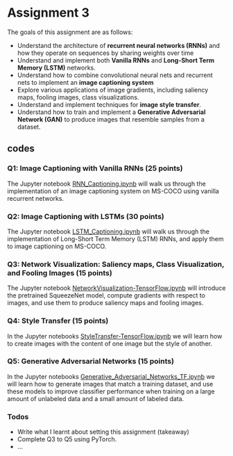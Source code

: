 # Assignment 3

The goals of this assignment are as follows:

- Understand the architecture of **recurrent neural networks (RNNs)** and how they operate on sequences by sharing weights over time
- Understand and implement both **Vanilla RNNs** and **Long-Short Term Memory (LSTM)** networks.
- Understand how to combine convolutional neural nets and recurrent nets to implement an **image captioning system**
- Explore various applications of image gradients, including saliency maps, fooling images, class visualizations.
- Understand and implement techniques for **image style transfer**.
- Understand how to train and implement a **Generative Adversarial Network (GAN)** to produce images that resemble samples from a dataset.


## codes

### Q1: Image Captioning with Vanilla RNNs (25 points)

The Jupyter notebook [RNN_Captioning.ipynb](./RNN_Captioning.ipynb) will walk us through the implementation of an image captioning system on MS-COCO using vanilla recurrent networks.

### Q2: Image Captioning with LSTMs (30 points)

The Jupyter notebook [LSTM_Captioning.ipynb](./LSTM_Captioning.ipynb) will walk us through the implementation of Long-Short Term Memory (LSTM) RNNs, and apply them to image captioning on MS-COCO.

### Q3: Network Visualization: Saliency maps, Class Visualization, and Fooling Images (15 points)

The Jupyter notebook [NetworkVisualization-TensorFlow.ipynb](./NetworkVisualization-TensorFlow.ipynb) will introduce the pretrained SqueezeNet model, compute gradients with respect to images, and use them to produce saliency maps and fooling images.

### Q4: Style Transfer (15 points)

In the Jupyter notebooks [StyleTransfer-TensorFlow.ipynb](./StyleTransfer-TensorFlow.ipynb) we will learn how to create images with the content of one image but the style of another. 

### Q5: Generative Adversarial Networks (15 points)

In the Jupyter notebooks [Generative_Adversarial_Networks_TF.ipynb](./Generative_Adversarial_Networks_TF.ipynb) we will learn how to generate images that match a training dataset, and use these models to improve classifier performance when training on a large amount of unlabeled data and a small amount of labeled data. 

### Todos
 - Write what I learnt about setting this assignment (takeaway)
 - Complete Q3 to Q5 using PyTorch.
 - ...